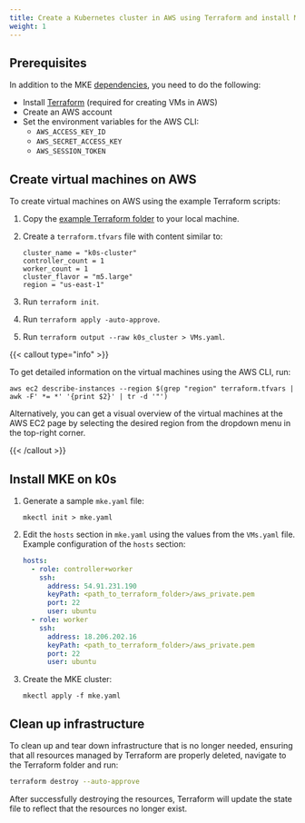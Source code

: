```yaml
---
title: Create a Kubernetes cluster in AWS using Terraform and install MKE
weight: 1
---
```


## Prerequisites

In addition to the MKE [dependencies](../../../getting-started/install-MKE-CLI),
you need to do the following:

- Install [Terraform](https://developer.hashicorp.com/terraform/tutorials/aws-get-started/install-cli)
  (required for creating VMs in AWS)
- Create an AWS account
- Set the environment variables for the AWS CLI:
  - `AWS_ACCESS_KEY_ID`
  - `AWS_SECRET_ACCESS_KEY`
  - `AWS_SESSION_TOKEN`

## Create virtual machines on AWS

To create virtual machines on AWS using the example Terraform scripts:

1. Copy the [example Terraform folder](./terraform) to your local machine.
2. Create a `terraform.tfvars` file with content similar to:

   ```
   cluster_name = "k0s-cluster"
   controller_count = 1
   worker_count = 1
   cluster_flavor = "m5.large"
   region = "us-east-1"
   ```

3. Run `terraform init`.
4. Run `terraform apply -auto-approve`.
5. Run `terraform output --raw k0s_cluster > VMs.yaml`.

{{< callout type="info" >}}

To get detailed information on the virtual machines using the AWS CLI, run:

```shell
aws ec2 describe-instances --region $(grep "region" terraform.tfvars | awk -F' *= *' '{print $2}' | tr -d '"')
```

Alternatively, you can get a visual overview of the virtual machines at the AWS EC2 page
by selecting the desired region from the dropdown menu in the top-right corner.

{{< /callout >}}

## Install MKE on k0s

1. Generate a sample `mke.yaml` file:

   ```shell
   mkectl init > mke.yaml
   ```

2. Edit the `hosts` section in `mke.yaml` using the values from the `VMs.yaml`
   file. Example configuration of the `hosts` section:

   ```yaml
   hosts:
     - role: controller+worker
       ssh:
         address: 54.91.231.190
         keyPath: <path_to_terraform_folder>/aws_private.pem
         port: 22
         user: ubuntu
     - role: worker
       ssh:
         address: 18.206.202.16
         keyPath: <path_to_terraform_folder>/aws_private.pem
         port: 22
         user: ubuntu
   ```

3. Create the MKE cluster:

   ```shell
   mkectl apply -f mke.yaml
   ```

## Clean up infrastructure

To clean up and tear down infrastructure that is no longer needed, ensuring that all resources
managed by Terraform are properly deleted, navigate to the Terraform folder and run:

``` bash
terraform destroy --auto-approve
```

After successfully destroying the resources, Terraform will update the state file
to reflect that the resources no longer exist.
